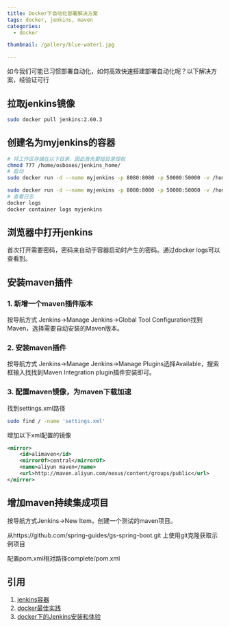 ```yaml
---
title: Docker下自动化部署解决方案
tags: docker, jenkins, maven
categories: 
  - docker

thumbnail: /gallery/blue-water1.jpg

---
```

如今我们可能已习惯部署自动化，如何高效快速搭建部署自动化呢？以下解决方案，经验证可行

<!-- more -->

## 拉取jenkins镜像

```bash
sudo docker pull jenkins:2.60.3
```

## 创建名为myjenkins的容器

```bash
# 将工作区存储在以下目录，因此首先要给目录授权
chmod 777 /home/osboxes/jenkins_home/
# 启动
sudo docker run -d --name myjenkins -p 8080:8080 -p 50000:50000 -v /home/osboxes/jenkins_home:/var/jenkins_home jenkins:2.60.3

sudo docker run -d --name myjenkins -p 8080:8080 -p 50000:50000 -v /home/jenkins_home:/var/jenkins_home jenkins:2.60.3
# 查看日志
docker logs
docker container logs myjenkins
```

## 浏览器中打开jenkins
首次打开需要密码，密码来自动于容器启动时产生的密码。通过docker logs可以查看到。

## 安装maven插件

### 1. 新增一个maven插件版本
按导航方式
Jenkins->Manage Jenkins->Global Tool Configuration找到Maven，选择需要自动安装的Maven版本。

### 2. 安装maven插件
按导航方式
Jenkins->Manage Jenkins->Manage Plugins选择Available，搜索框输入找找到Maven Integration plugin插件安装即可。

### 3. 配置maven镜像，为maven下载加速
找到settings.xml路径

```bash
sudo find / -name 'settings.xml'
```

增加以下xml配置的镜像
```xml
<mirror>
    <id>alimaven</id>
    <mirrorOf>central</mirrorOf>
    <name>aliyun maven</name>
    <url>http://maven.aliyun.com/nexus/content/groups/public</url>
</mirror>
```

## 增加maven持续集成项目

按导航方式Jenkins->New Item，创建一个测试的maven项目。

从https://github.com/spring-guides/gs-spring-boot.git 上使用git克隆获取示例项目

配置pom.xml相对路径complete/pom.xml

## 引用
1. [jenkins容器](https://hub.docker.com/_/jenkins/)
2. [docker最佳实践](https://docker_practice.gitee.io/container/daemon.html)
3. [docker下的Jenkins安装和体验](https://blog.csdn.net/boling_cavalry/article/details/78942408)


